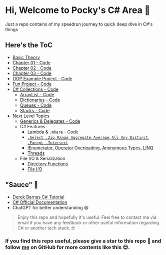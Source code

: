 # Hi, Welcome to Pocky's C# Area 🤺

Just a repo contains of my speedrun journey to quick deep dive in C#'s things

## Here's the ToC
* [Basic Theory](https://github.com/QuackPlayground/csharp/tree/main/theory/basic)
* [Chapter 01 - Code](https://github.com/QuackPlayground/csharp/tree/main/firstcsharp)
* [Chapter 02 - Code](https://github.com/QuackPlayground/csharp/tree/main/chapter2) 
* [Chapter 03 - Code](https://github.com/QuackPlayground/csharp/tree/main/chapter3)
* [OOP Example Project - Code](https://github.com/QuackPlayground/csharp/tree/main/OOPExample) 
* [Fun Project - Code](https://github.com/QuackPlayground/csharp/tree/main/funproj)
* [C# Collections - Code](https://github.com/QuackPlayground/csharp/tree/main/collections)
    * [ArrayList - Code](https://github.com/QuackPlayground/csharp/tree/main/collections/LearnArrayList)
    * [Dictionaries - Code](https://github.com/QuackPlayground/csharp/tree/main/collections/LearnDictionaries)
    * [Queues - Code](https://github.com/QuackPlayground/csharp/tree/main/collections/LearnQueues)
    * [Stacks - Code](https://github.com/QuackPlayground/csharp/tree/main/collections/LearnStacks)
* Next Level Topics
    * [Generics & Delegates - Code](https://github.com/QuackPlayground/csharp/tree/main/nextlevelTopics/LearnGenerics)
    * C# Features
        * [Lambda & `.Where` - Code](https://github.com/QuackPlayground/csharp/tree/main/nextlevelTopics/csharpfeat01)
        * [`.Select`, `.Zip`, `Range`, `Aggregate`, `Average`, `All`, `Any`, `Distinct`, `.Except`, `.Intersect`](https://github.com/QuackPlayground/csharp/tree/main/nextlevelTopics/csharpfeat02)
        * [IEnumerator, Operator Overloading, Anonymous Types, LINQ](https://github.com/QuackPlayground/csharp/tree/main/nextlevelTopics/csharpfeat03)
        * [Threads](https://github.com/QuackPlayground/csharp/tree/main/nextlevelTopics/csharpfeat04)
    * File I/O & Serialization
        * [Directory Functions](https://github.com/QuackPlayground/csharp/tree/main/fileio-serialization/chapter01)
        * [File I/O](https://github.com/QuackPlayground/csharp/tree/main/fileio-serialization/chapter01)




## "Sauce" 🥫
* [Derek Barnas C# Tutorial](https://youtu.be/M5ugY7fWydE?si=RItpFZkv9781-JTN)
* [C# Official Documentation](https://learn.microsoft.com/en-us/dotnet/csharp/)
* ChatGPT for better understanding 😆


> Enjoy this repo and hopefully it's useful. Feel free to contact me via email if you have any feedback or other useful information regarding C# or another tech stack. 🤓


### If you find this repo useful, please give a star to this repo 🌟 and follow [me](https://github.com/pockypoem) on GitHub for more contents like this 😌.</h3>